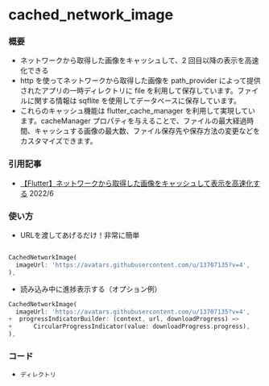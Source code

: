 # cached_network_image

### 概要

- ネットワークから取得した画像をキャッシュして、2 回目以降の表示を高速化できる
- http を使ってネットワークから取得した画像を path_provider によって提供されたアプリの一時ディレクトリに file を利用して保存しています。ファイルに関する情報は sqflite を使用してデータベースに保存しています。
- これらのキャッシュ機能は flutter_cache_manager を利用して実現しています。cacheManager プロパティを与えることで、ファイルの最大経過時間、キャッシュする画像の最大数、ファイル保存先や保存方法の変更などをカスタマイズできます。

### 引用記事

- [【Flutter】ネットワークから取得した画像をキャッシュして表示を高速化する](https://zenn.dev/susatthi/articles/20220615-160504-flutter-cached-network-image-test) 2022/6

### 使い方

- URLを渡してあげるだけ！非常に簡単

```dart

CachedNetworkImage(
  imageUrl: 'https://avatars.githubusercontent.com/u/13707135?v=4',
),

```
- 読み込み中に進捗表示する（オプション例）
```dart
CachedNetworkImage(
  imageUrl: 'https://avatars.githubusercontent.com/u/13707135?v=4',
+  progressIndicatorBuilder: (context, url, downloadProgress) =>
+      CircularProgressIndicator(value: downloadProgress.progress),
),
```
  

### コード

- `ディレクトリ`

```dart

```
